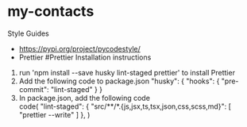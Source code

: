 # my-contacts
Style Guides
  * https://pypi.org/project/pycodestyle/
  * Prettier
#Prettier Installation instructions
   1.  run 'npm install --save husky lint-staged prettier' to install Prettier
   2. Add the following code to package.json
				"husky": {
          "hooks": {
            "pre-commit": "lint-staged"
          }
        }
   3. In package.json, add the following code  
        code(
         "lint-staged": {
          "src/**/*.{js,jsx,ts,tsx,json,css,scss,md}": [
              "prettier --write"
            ]
          }, )
